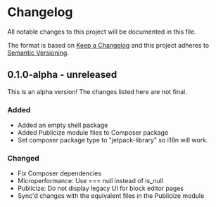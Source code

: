 # Changelog

All notable changes to this project will be documented in this file.

The format is based on [Keep a Changelog](https://keepachangelog.com/en/1.0.0/)
and this project adheres to [Semantic Versioning](https://semver.org/spec/v2.0.0.html).

## 0.1.0-alpha - unreleased

This is an alpha version! The changes listed here are not final.

### Added
- Added an empty shell package
- Added Publicize module files to Composer package
- Set composer package type to "jetpack-library" so i18n will work.

### Changed
- Fix Composer dependencies
- Microperformance: Use === null instead of is_null
- Publicize: Do not display legacy UI for block editor pages
- Sync'd changes with the equivalent files in the Publicize module
